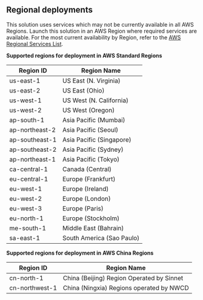 
## Regional deployments
This solution uses services which may not be currently available in all AWS Regions. Launch this solution in an AWS Region where required services are available. For the most current availability by Region, refer to the [AWS Regional Services List][services]. 

**Supported regions for deployment in AWS Standard Regions**

| Region ID      | Region Name              |
| -------------- | ------------------------ |
| us-east-1      | US East (N. Virginia)    |
| us-east-2      | US East (Ohio)           |
| us-west-1      | US West (N. California)  |
| us-west-2      | US West (Oregon)         |
| ap-south-1     | Asia Pacific (Mumbai)    |
| ap-northeast-2 | Asia Pacific (Seoul)     |
| ap-southeast-1 | Asia Pacific (Singapore) |
| ap-southeast-2 | Asia Pacific (Sydney)    |
| ap-northeast-1 | Asia Pacific (Tokyo)     |
| ca-central-1   | Canada (Central)         |
| eu-central-1   | Europe (Frankfurt)       |
| eu-west-1      | Europe (Ireland)         |
| eu-west-2      | Europe (London)          |
| eu-west-3      | Europe (Paris)           |
| eu-north-1     | Europe (Stockholm)       |
| me-south-1     | Middle East (Bahrain)    |
| sa-east-1      | South America (Sao Paulo) |


**Supported regions for deployment in AWS China Regions**

| Region ID      | Region Name              |
| -------------- | ------------------------ |
| cn-north-1     | China (Beijing) Region Operated by Sinnet |
| cn-northwest-1 | China (Ningxia) Regions operated by NWCD |


[services]: https://aws.amazon.com/about-aws/global-infrastructure/regional-product-services/?nc1=h_ls